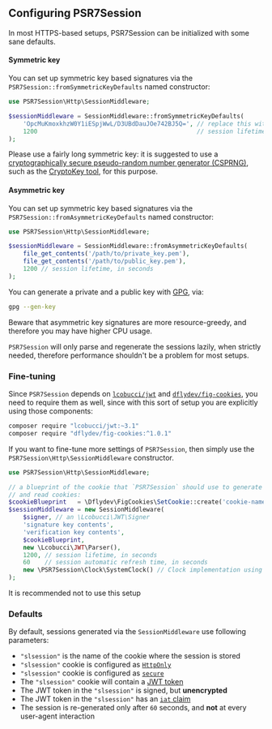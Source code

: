 ## Configuring PSR7Session

In most HTTPS-based setups, PSR7Session can be initialized with some sane
defaults.

#### Symmetric key

You can set up symmetric key based signatures via the
`PSR7Session::fromSymmetricKeyDefaults` named constructor:

```php
use PSR7Session\Http\SessionMiddleware;

$sessionMiddleware = SessionMiddleware::fromSymmetricKeyDefaults(
    'OpcMuKmoxkhzW0Y1iESpjWwL/D3UBdDauJOe742BJ5Q=', // replace this with a key of your own (see below)
    1200                                            // session lifetime, in seconds
);
```

Please use a fairly long symmetric key: it is suggested to use a
[cryptographically secure pseudo-random number generator (CSPRNG)](https://en.wikipedia.org/wiki/Cryptographically_secure_pseudorandom_number_generator),
such as the [CryptoKey tool](https://github.com/AndrewCarterUK/CryptoKey),
for this purpose.

#### Asymmetric key

You can set up symmetric key based signatures via the
`PSR7Session::fromAsymmetricKeyDefaults` named constructor:

```php
use PSR7Session\Http\SessionMiddleware;

$sessionMiddleware = SessionMiddleware::fromAsymmetricKeyDefaults(
    file_get_contents('/path/to/private_key.pem'),
    file_get_contents('/path/to/public_key.pem'),
    1200 // session lifetime, in seconds
);
```

You can generate a private and a public key with [GPG](https://www.gnupg.org/), via:

```sh
gpg --gen-key
```

Beware that asymmetric key signatures are more resource-greedy, and therefore
you may have higher CPU usage.

`PSR7Session` will only parse and regenerate the sessions lazily, when strictly
needed, therefore performance shouldn't be a problem for most setups.

### Fine-tuning

Since `PSR7Session` depends on [`lcobucci/jwt`](https://packagist.org/packages/lcobucci/jwt)
and [`dflydev/fig-cookies`](https://packagist.org/packages/dflydev/fig-cookies),
you need to require them as well, since with this sort of setup you are explicitly using
those components:

```sh
composer require "lcobucci/jwt:~3.1"
composer require "dflydev/fig-cookies:^1.0.1"
```

If you want to fine-tune more settings of `PSR7Session`, then simply use the
`PSR7Session\Http\SessionMiddleware` constructor.

```php
use PSR7Session\Http\SessionMiddleware;

// a blueprint of the cookie that `PSR7Session` should use to generate
// and read cookies:
$cookieBlueprint   = \Dflydev\FigCookies\SetCookie::create('cookie-name');
$sessionMiddleware = new SessionMiddleware(
    $signer, // an \Lcobucci\JWT\Signer
    'signature key contents',
    'verification key contents',
    $cookieBlueprint,
    new \Lcobucci\JWT\Parser(),
    1200, // session lifetime, in seconds
    60    // session automatic refresh time, in seconds
    new \PSR7Session\Clock\SystemClock() // Clock implementation using current time system
);
```

It is recommended not to use this setup

### Defaults

By default, sessions generated via the `SessionMiddleware` use following parameters:

 * `"slsession"` is the name of the cookie where the session is stored
 * `"slsession"` cookie is configured as [`HttpOnly`](https://www.owasp.org/index.php/HttpOnly)
 * `"slsession"` cookie is configured as [`secure`](https://www.owasp.org/index.php/SecureFlag)
 * The `"slsession"` cookie will contain a [JWT token](http://jwt.io/)
 * The JWT token in the `"slsession"` is signed, but **unencrypted**
 * The JWT token in the `"slsession"` has an [`iat` claim](https://self-issued.info/docs/draft-ietf-oauth-json-web-token.html#rfc.section.4.1.6)
 * The session is re-generated only after `60` seconds, and **not** at every user-agent interaction
